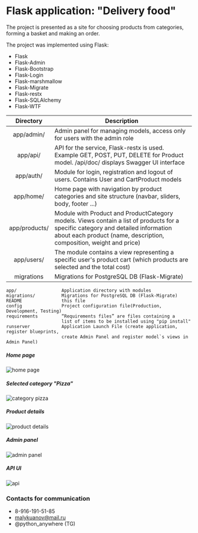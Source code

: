 # Flask application: "Delivery food"

The project is presented as a site for choosing products from categories, forming a basket and making an order.

The project was implemented using Flask:

* Flask
* Flask-Admin
* Flask-Bootstrap
* Flask-Login
* Flask-marshmallow
* Flask-Migrate
* Flask-restx
* Flask-SQLAlchemy
* Flask-WTF

|   Directory   | Description                                                                                                                                                                                              |
|:-------------:|----------------------------------------------------------------------------------------------------------------------------------------------------------------------------------------------------------|
|   app/admin/  | Admin panel for managing models, access only for users with the admin role                                                                                                                               |
|    app/api/   | API for the service, Flask-restx is used. Example GET, POST, PUT, DELETE for Product model. /api/doc/ displays Swagger UI interface                                                                                                               |
|   app/auth/   | Module for login, registration and logout of users. Contains User and СartProduct models                                                                                                                 |
|   app/home/   | Home page with navigation by product categories and site structure (navbar, sliders, body, footer ...)                                                                                                   |
| app/products/ | Module with Product and ProductCategory models. Views contain a list of products for a specific category and  detailed information about each product (name, description, composition, weight and price) |
|   app/users/  | The module contains a view representing a specific user's product cart (which products are selected and the total cost)                                                                                  |
|   migrations  | Migrations for PostgreSQL DB (Flask-Migrate)

```
app/                 Application directory with modules
migrations/          Migrations for PostgreSQL DB (Flask-Migrate)
README               this file
config               Project configuration file(Production, Development, Testing)
requirements         “Requirements files” are files containing a 
                     list of items to be installed using "pip install"
runserver            Application Launch File (create application, register blueprints, 
                     create Admin Panel and register model`s views in Admin Panel)
```

##### Home page

![home page](https://i.ibb.co/jfhKzyD/home.png)

##### Selected category "Pizza"

![category pizza](https://i.ibb.co/N7FTxRD/pizza.png)

##### Product details

![product details](https://i.ibb.co/w6bL1nc/curpizza.png)

##### Admin panel

![admin panel](https://i.ibb.co/r6Jq73k/admin-panel.png)

##### API UI

![api](https://i.ibb.co/jgyp05J/api.png)

### Contacts for communication

* 8-916-191-51-85
* malykuanov@mail.ru
* @python_anywhere (TG)

